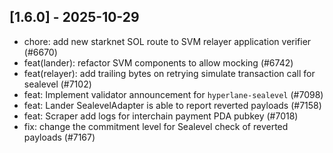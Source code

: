 ## [1.6.0] - 2025-10-29

* chore: add new starknet SOL route to SVM relayer application verifier (#6670)
* feat(lander): refactor SVM components to allow mocking (#6742)
* feat(relayer): add trailing bytes on retrying simulate transaction call for sealevel (#7102)
* feat: Implement validator announcement for `hyperlane-sealevel` (#7098)
* feat: Lander SealevelAdapter is able to report reverted payloads (#7158)
* feat: Scraper add logs for interchain payment PDA pubkey (#7018)
* fix: change the commitment level for Sealevel check of reverted payloads (#7167)
